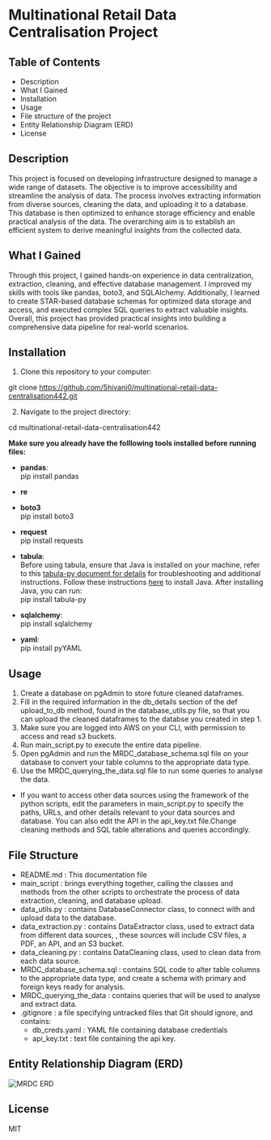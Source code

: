 # Multinational Retail Data Centralisation Project #

## Table of Contents ##
* Description
* What I Gained
* Installation
* Usage
* File structure of the project
* Entity Relationship Diagram (ERD)
* License

## Description ##
This project is focused on developing infrastructure designed to manage a wide range of datasets. The objective is to improve accessibility and streamline the analysis of data. The process involves extracting information from diverse sources, cleaning the data, and uploading it to a database. This database is then optimized to enhance storage efficiency and enable practical analysis of the data. The overarching aim is to establish an efficient system to derive meaningful insights from the collected data.

## What I Gained ##
Through this project, I gained hands-on experience in data centralization, extraction, cleaning, and effective database management. I improved my skills with tools like pandas, boto3, and SQLAlchemy. Additionally, I learned to create STAR-based database schemas for optimized data storage and access, and executed complex SQL queries to extract valuable insights. Overall, this project has provided practical insights into building a comprehensive data pipeline for real-world scenarios.  

## Installation ##
  
1. Clone this repository to your computer:

git clone https://github.com/5hivani0/multinational-retail-data-centralisation442.git

2. Navigate to the project directory:

cd multinational-retail-data-centralisation442  
  
**Make sure you already have the folllowing tools installed before running files:**
* **pandas**:  
pip install pandas
  
* **re**  
  
* **boto3**  
pip install boto3
  
* **request**  
pip install requests
  
* **tabula**:  
Before using tabula, ensure that Java is installed on your machine, refer to this [tabula-py document for details](https://tabula-py.readthedocs.io/en/latest/getting_started.html) for troubleshooting and additional instructions. Follow these instructions [here](https://www.java.com/en/download/manual.jsp) to install Java. After installing Java, you can run:  
pip install tabula-py

* **sqlalchemy**:  
pip install sqlalchemy
  
* **yaml**:  
pip install pyYAML
  
## Usage ##
1. Create a database on pgAdmin to store future cleaned dataframes.  
2. Fill in the required information in the db_details section of the def upload_to_db method, found in the database_utils.py file, so that you can upload the cleaned dataframes to the databse you created in step 1. 
3. Make sure you are logged into AWS on your CLI, with permission to access and read s3 buckets. 
4. Run main_script.py to execute the entire data pipeline.  
5. Open pgAdmin and run the MRDC_database_schema.sql file on your database to convert your table columns to the appropriate data type.  
6. Use the MRDC_querying_the_data.sql file to run some queries to analyse the data.  
  
* If you want to access other data sources using the framework of the python scripts, edit the parameters in main_script.py to specify the paths, URLs, and other details relevant to your data sources and database. You can also edit the API in the api_key.txt file.Change cleaning methods and SQL table alterations and queries accordingly.

## File Structure ##
* README.md : This documentation file  
* main_script : brings everything together, calling the classes and methods from the other scripts to orchestrate the process of data extraction, cleaning, and database upload.  
* data_utils.py : contains DatabaseConnector class, to connect with and upload data to the database.  
* data_extraction.py : contains DataExtractor class, used to extract data from different data sources, , these sources will include CSV files, a PDF, an API, and an S3 bucket.  
* data_cleaning.py : contains DataCleaning class, used to clean data from each data source.  
* MRDC_database_schema.sql : contains SQL code to alter table columns to the appropriate data type, and create a schema with primary and foreign keys ready for analysis.  
* MRDC_querying_the_data : contains queries that will be used to analyse and extract data.
* .gitignore : a file specifying untracked files that Git should ignore, and contains:
    * db_creds.yaml : YAML file containing database credentials
    * api_key.txt : text file containing the api key.

## Entity Relationship Diagram (ERD) ##  
![MRDC ERD](https://github.com/5hivani0/multinational-retail-data-centralisation442/assets/149093767/489b6ca1-03c4-4fe6-93ee-f2d094c67def)


## License ##
MIT
